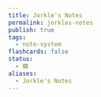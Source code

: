 ```yaml
---
title: Jorkle's Notes
permalink: jorkles-notes
publish: true
tags:
  - note-system
flashcards: false
status:
  - 🟩
aliases:
  - Jorkle's Notes
---
```






